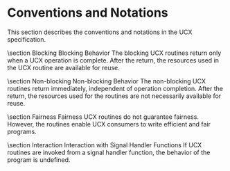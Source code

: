 Conventions and Notations
=========================

This section describes the conventions and notations in the UCX specification.

\section Blocking Blocking Behavior
The blocking UCX routines return only when a UCX operation is complete.
After the return, the resources used in the UCX routine are available
for reuse.

\section Non-blocking Non-blocking Behavior
The non-blocking UCX routines return immediately, independent of operation
completion. After the return, the resources used for the routines are not
necessarily available for reuse.

\section Fairness Fairness
UCX routines do not guarantee fairness. However, the routines
enable UCX consumers to write efficient and fair programs.

\section Interaction Interaction with Signal Handler Functions
If UCX routines are invoked from a signal handler function,
the behavior of the program is undefined.
